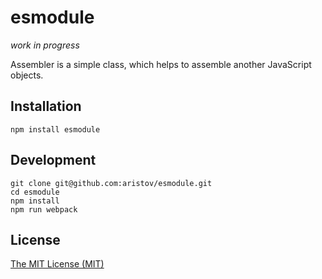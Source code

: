 # esmodule

_work in progress_

Assembler is a simple class, which helps to assemble another JavaScript objects.

## Installation

```
npm install esmodule
```

## Development

```
git clone git@github.com:aristov/esmodule.git
cd esmodule
npm install
npm run webpack
```

## License

[The MIT License (MIT)](https://raw.githubusercontent.com/aristov/esmodule/master/LICENSE)
